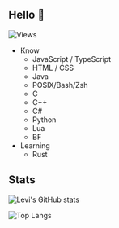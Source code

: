 ## Hello 👋
![Views](https://komarev.com/ghpvc/?username=LeviOP)
- Know
  - JavaScript / TypeScript
  - HTML / CSS
  - Java
  - POSIX/Bash/Zsh
  - C
  - C++
  - C#
  - Python
  - Lua
  - BF
- Learning
  - Rust

## Stats
![Levi's GitHub stats](https://github-readme-stats.vercel.app/api?username=LeviOP&show_icons=true&theme=tokyonight&include_all_commits=true)

![Top Langs](https://github-readme-stats.vercel.app/api/top-langs/?username=LeviOP&theme=tokyonight&layout=compact)
